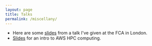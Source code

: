 ```yaml
---
layout: page
title: Talks
permalink: /miscellany/
---
```


* Here are some [slides](../assets/html/presentation.html) from a talk I've given at the FCA in London.
* [Slides](../assets/html/cluster.html) for an intro to AWS HPC computing.